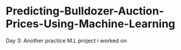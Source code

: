 # Predicting-Bulldozer-Auction-Prices-Using-Machine-Learning
Day 3: Another practice M.L project  i worked on
